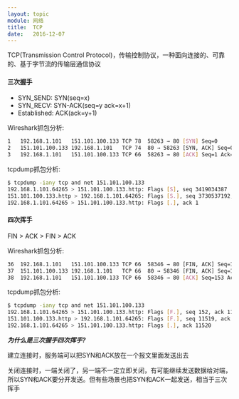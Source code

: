 ```yaml
---
layout: topic
module: 网络
title:  TCP
date:   2016-12-07
---
```


TCP(Transmission Control Protocol)，传输控制协议，一种面向连接的、可靠的、基于字节流的传输层通信协议

#### 三次握手

* SYN_SEND: SYN(seq=x)
* SYN_RECV: SYN-ACK(seq=y ack=x+1)
* Established: ACK(ack=y+1)  

Wireshark抓包分析:

```bash
1	192.168.1.101	151.101.100.133	TCP	78	58263 → 80 [SYN] Seq=0 
2	151.101.100.133	192.168.1.101	TCP	74	80 → 58263 [SYN, ACK] Seq=0 Ack=1
3	192.168.1.101	151.101.100.133	TCP	66	58263 → 80 [ACK] Seq=1 Ack=1
```

tcpdump抓包分析:

```bash
$ tcpdump -iany tcp and net 151.101.100.133
192.168.1.101.64265 > 151.101.100.133.http: Flags [S], seq 3419034387
151.101.100.133.http > 192.168.1.101.64265: Flags [S.], seq 3730537192, ack 3419034388
192.168.1.101.64265 > 151.101.100.133.http: Flags [.], ack 1
```

#### 四次挥手

FIN > ACK > FIN > ACK

Wireshark抓包分析:

```bash
36	192.168.1.101	151.101.100.133	TCP	66	58346 → 80 [FIN, ACK] Seq=152 Ack=11519
37	151.101.100.133	192.168.1.101	TCP	66	80 → 58346 [FIN, ACK] Seq=11519 Ack=153
38	192.168.1.101	151.101.100.133	TCP	66	58346 → 80 [ACK] Seq=153 Ack=11520
```

tcpdump抓包分析:

```bash
$ tcpdump -iany tcp and net 151.101.100.133
192.168.1.101.64265 > 151.101.100.133.http: Flags [F.], seq 152, ack 11519
151.101.100.133.http > 192.168.1.101.64265: Flags [F.], seq 11519, ack 153
192.168.1.101.64265 > 151.101.100.133.http: Flags [.], ack 11520
```

***为什么是三次握手四次挥手?***

建立连接时，服务端可以把SYN和ACK放在一个报文里面发送出去

关闭连接时，一端关闭了，另一端不一定立即关闭，有可能继续发送数据给对端，所以SYN和ACK要分开发送。但有些场景也把SYN和ACK一起发送，相当于三次挥手
